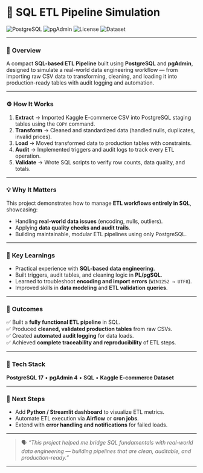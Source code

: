 # 🧩 SQL ETL Pipeline Simulation  

![PostgreSQL](https://img.shields.io/badge/Database-PostgreSQL-blue?logo=postgresql)
![pgAdmin](https://img.shields.io/badge/Tool-pgAdmin-orange?logo=postgresql)
![License](https://img.shields.io/badge/License-MIT-green)
![Dataset](https://img.shields.io/badge/Data-Kaggle%20E--commerce-lightgrey?logo=kaggle)

---

### 🎯 **Overview**
A compact **SQL-based ETL Pipeline** built using **PostgreSQL** and **pgAdmin**, designed to simulate a real-world data engineering workflow — from importing raw CSV data to transforming, cleaning, and loading it into production-ready tables with audit logging and automation.

---

### ⚙️ **How It Works**
1. **Extract** → Imported Kaggle E-commerce CSV into PostgreSQL staging tables using the `COPY` command.  
2. **Transform** → Cleaned and standardized data (handled nulls, duplicates, invalid prices).  
3. **Load** → Moved transformed data to production tables with constraints.  
4. **Audit** → Implemented triggers and audit logs to track every ETL operation.  
5. **Validate** → Wrote SQL scripts to verify row counts, data quality, and totals.

---

### 💡 **Why It Matters**
This project demonstrates how to manage **ETL workflows entirely in SQL**, showcasing:
- Handling **real-world data issues** (encoding, nulls, outliers).  
- Applying **data quality checks and audit trails**.  
- Building maintainable, modular ETL pipelines using only PostgreSQL.  

---

### 🧠 **Key Learnings**
- Practical experience with **SQL-based data engineering**.  
- Built triggers, audit tables, and cleaning logic in **PL/pgSQL**.  
- Learned to troubleshoot **encoding and import errors** (`WIN1252 → UTF8`).  
- Improved skills in **data modeling** and **ETL validation queries**.

---

### 🚀 **Outcomes**
✅ Built a **fully functional ETL pipeline** in SQL.  
✅ Produced **cleaned, validated production tables** from raw CSVs.  
✅ Created **automated audit logging** for data loads.  
✅ Achieved **complete traceability and reproducibility** of ETL steps.  

---

### 🧰 **Tech Stack**
**PostgreSQL 17** • **pgAdmin 4** • **SQL** • **Kaggle E-commerce Dataset**

---

### 🌱 **Next Steps**
- Add **Python / Streamlit dashboard** to visualize ETL metrics.  
- Automate ETL execution via **Airflow** or **cron jobs**.  
- Extend with **error handling and notifications** for failed loads.  

---

> 🗣 *“This project helped me bridge SQL fundamentals with real-world data engineering — building pipelines that are clean, auditable, and production-ready.”*

---
